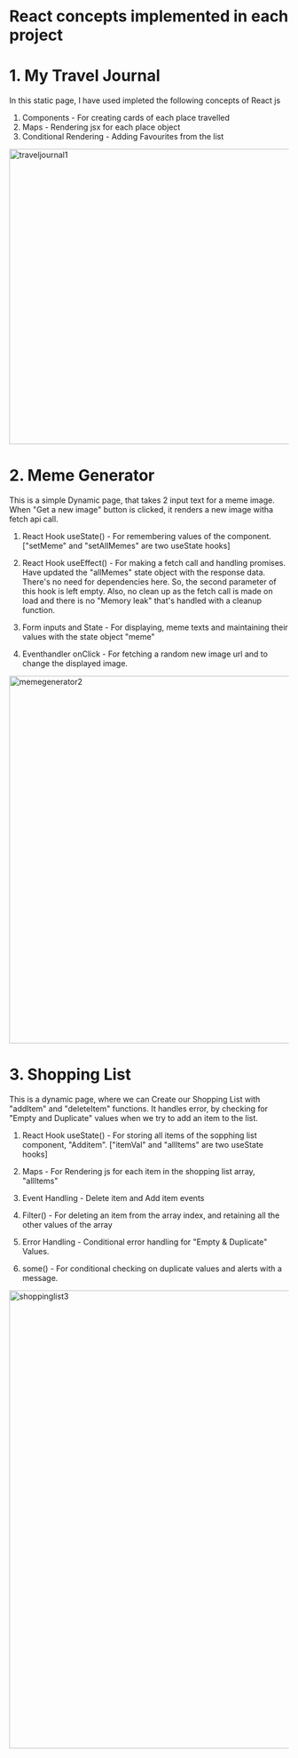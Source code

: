 # React concepts implemented in each project 
# **1. My Travel Journal**

In this static page, I have used impleted the following concepts of React js

1. Components - For creating cards of each place travelled
2. Maps - Rendering jsx for each place object 
3. Conditional Rendering - Adding Favourites from the list

<img width="532" alt="traveljournal1" src="https://github.com/abilt5991/ReactJSCode/assets/125937034/2803719c-3725-4ec3-873a-92f644e4aaf7">



# **2. Meme Generator**

This is a simple Dynamic page, that takes 2 input text for a meme image. When "Get a new image" button is clicked, it renders a new image witha fetch api call.

1. React Hook useState() - For remembering values of the component. ["setMeme" and "setAllMemes" are two useState hooks]

2. React Hook useEffect() - For making a fetch call and handling promises. Have updated the "allMemes" state object with the response data. There's no need for dependencies here. So, the second parameter of this hook is left empty. Also, no clean up as the fetch call is made on load and there is no "Memory leak" that's handled with a cleanup function.

3. Form inputs and State - For displaying, meme texts and maintaining their values with the state object "meme"

4. Eventhandler onClick - For fetching a random new image url and to change the displayed image.

<img width="662" alt="memegenerator2" src="https://github.com/abilt5991/ReactJSCode/assets/125937034/e5564e2d-cb9b-4579-8e3d-0e6e5d8d3400">


# **3. Shopping List**

This is a dynamic page, where we can Create our Shopping List with "addItem" and "deleteItem" functions. 
It handles error, by checking for "Empty and Duplicate" values when we try to add an item to the list.

1. React Hook useState() - For storing all items of the sopphing list component, "Additem". ["itemVal" and "allItems" are two useState hooks]

2. Maps - For Rendering js for each item in the shopping list array, "allItems"

3. Event Handling - Delete item and Add item events 

4. Filter() - For deleting an item from the array index, and retaining all the other values of the array

5. Error Handling - Conditional error handling for "Empty & Duplicate" Values.

6. some() - For conditional checking on duplicate values and alerts with a message.

<img width="825" alt="shoppinglist3" src="https://github.com/abilt5991/ReactJSCode/assets/125937034/1e034596-69e6-48c7-b844-f567f64ab7cc">


